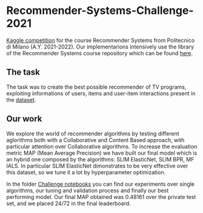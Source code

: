 # Recommender-Systems-Challenge-2021
[Kaggle competition](https://www.kaggle.com/c/recommender-system-2021-challenge-polimi) for the course Recommender Systems from Politecnico di Milano (A.Y. 2021-2022). Our implementarions intensively use the library of the Recommender Systems course repository which can be found [here](https://github.com/MaurizioFD/RecSys_Course_AT_PoliMi).
## The task
The task was to create the best possible recommender of TV programs, exploiting informations of users, items and user-item interactions present in the [dataset](https://github.com/romano-francesco/Recommender-Systems-Challenge-2021/tree/main/Dataset).
## Our work
We explore the world of recommender algorithms by testing different aglorithms both with a Collaborative and Content Based approach, with particular attention over Collaborative algorithms. To increase the evaluation metric MAP (Mean Average Precision) we have built our final model which is an hybrid one composed by the algorithms: SLIM ElasticNet, SLIM BPR, MF IALS. In particular SLIM ElasticNet dimonstrates to be very effective over this dataset, so we tune it a lot by hyperparameter optimization.

In the folder [Challenge notebooks](https://github.com/romano-francesco/Recommender-Systems-Challenge-2021/tree/main/Challenge%20notebooks) you can find our experiments over single algorithms, our tuning and validation process and finally our best performing model. Our final MAP obtained was 0.48161 over the private test set, and we placed 24/72 in the final leaderboard.
